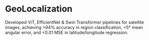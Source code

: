 # GeoLocalization
Developed ViT, EfficientNet &amp; Swin Transformer pipelines for satellite images, achieving >94% accuracy in region classification, &lt;5° mean angular error, and &lt;0.01 MSE in latitude/longitude regression. 
